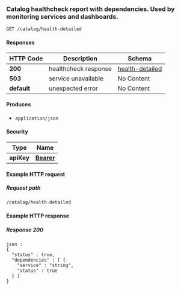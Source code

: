 
<a name="get_catalog_detailed_healthcheck"></a>
### Catalog healthcheck report with dependencies. Used by monitoring services and dashboards.
```
GET /catalog/health-detailed
```


#### Responses

|HTTP Code|Description|Schema|
|---|---|---|
|**200**|healthcheck response|[health-detailed](../definitions/health-detailed.md#health-detailed)|
|**503**|service unavailable|No Content|
|**default**|unexpected error|No Content|


#### Produces

* `application/json`


#### Security

|Type|Name|
|---|---|
|**apiKey**|**[Bearer](security.md#bearer)**|


#### Example HTTP request

##### Request path
```
/catalog/health-detailed
```


#### Example HTTP response

##### Response 200
```
json :
{
  "status" : true,
  "dependencies" : [ {
    "service" : "string",
    "status" : true
  } ]
}
```



